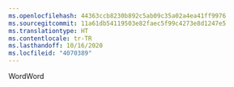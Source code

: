 ```yaml
---
ms.openlocfilehash: 44363ccb8230b892c5ab09c35a02a4ea41ff9976
ms.sourcegitcommit: 11a61db54119503e82faec5f99c4273e8d1247e5
ms.translationtype: HT
ms.contentlocale: tr-TR
ms.lasthandoff: 10/16/2020
ms.locfileid: "4070389"
---
```

<span data-ttu-id="d843a-101">Word</span><span class="sxs-lookup"><span data-stu-id="d843a-101">Word</span></span>